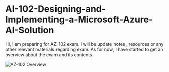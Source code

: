 # AI-102-Designing-and-Implementing-a-Microsoft-Azure-AI-Solution


Hi,
 I am preparing for AZ-102 exam. I will be update notes , resources or any other relevant materials regarding exam. As for now, I have started to get an overview about the exam and its contents. 

 
![AZ-102 Overview](assets/overview.svg)
